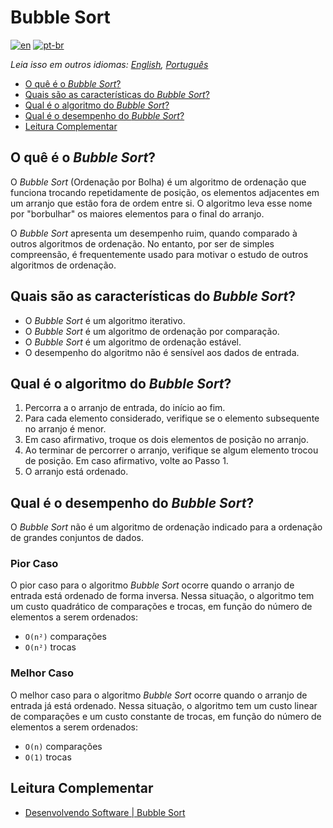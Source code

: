 # Bubble Sort

[![en](https://img.shields.io/badge/lang-en-red.svg)](./README.md) [![pt-br](https://img.shields.io/badge/lang-pt--br-green.svg)](README.pt-br.md)

_Leia isso em outros idiomas: [English](README.md), [Português](README.pt-br.md)_

- [O quê é o _Bubble Sort_?](#o-quê-é-o-bubble-sort)
- [Quais são as características do _Bubble Sort_?](#quais-são-as-características-do-bubble-sort)
- [Qual é o algoritmo do _Bubble Sort_?](#qual-é-o-algoritmo-do-bubble-sort)
- [Qual é o desempenho do _Bubble Sort_?](#qual-é-o-desempenho-do-bubble-sort)
- [Leitura Complementar](#leitura-complementar)

## O quê é o _Bubble Sort_?

O _Bubble Sort_ (Ordenação por Bolha) é um algoritmo de ordenação que funciona trocando repetidamente de posição, os elementos adjacentes em um arranjo que estão fora de ordem entre si. O algoritmo leva esse nome por "borbulhar" os maiores elementos para o final do arranjo.

O _Bubble Sort_ apresenta um desempenho ruim, quando comparado à outros algoritmos de ordenação. No entanto, por ser de simples compreensão, é frequentemente usado para motivar o estudo de outros algoritmos de ordenação.

## Quais são as características do _Bubble Sort_?

- O _Bubble Sort_ é um algoritmo iterativo.
- O _Bubble Sort_ é um algoritmo de ordenação por comparação.
- O _Bubble Sort_ é um algoritmo de ordenação estável.
- O desempenho do algoritmo não é sensível aos dados de entrada.

## Qual é o algoritmo do _Bubble Sort_?

1. Percorra a o arranjo de entrada, do início ao fim.
2. Para cada elemento considerado, verifique se o elemento subsequente no arranjo é menor.
3. Em caso afirmativo, troque os dois elementos de posição no arranjo.
4. Ao terminar de percorrer o arranjo, verifique se algum elemento trocou de posição. Em caso afirmativo, volte ao Passo 1.
5. O arranjo está ordenado.

## Qual é o desempenho do _Bubble Sort_?

O _Bubble Sort_ não é um algoritmo de ordenação indicado para a ordenação de grandes conjuntos de dados.

### Pior Caso

O pior caso para o algoritmo _Bubble Sort_ ocorre quando o arranjo de entrada está ordenado de forma inversa. Nessa situação, o algoritmo tem um custo quadrático de comparações e trocas, em função do número de elementos a serem ordenados:

- `O(n²)` comparações
- `O(n²)` trocas

### Melhor Caso

O melhor caso para o algoritmo _Bubble Sort_ ocorre quando o arranjo de entrada já está ordenado. Nessa situação, o algoritmo tem um custo linear de comparações e um custo constante de trocas, em função do número de elementos a serem ordenados:

- `O(n)` comparações
- `O(1)` trocas

## Leitura Complementar

- [Desenvolvendo Software | Bubble Sort](http://desenvolvendosoftware.com.br/algoritmos/ordenacao/bubble-sort.html)
